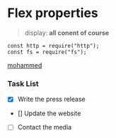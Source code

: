 # Flex properties

> display: **all conent of course**

```
const http = require("http");
const fs = require("fs");

```

<a href = "facebook.com"> mohammed </a>

### Task List

- [x] Write the press release
- [] Update the website
- [ ] Contact the media

